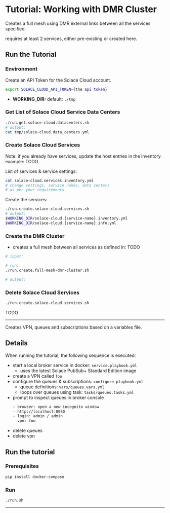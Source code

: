 # Tutorial: Working with DMR Cluster

Creates a full mesh using DMR external links between all the services specified.

requires at least 2 services, either pre-existing or created here.


## Run the Tutorial

### Environment
Create an API Token for the Solace Cloud account.

````bash
export SOLACE_CLOUD_API_TOKEN={the api token}
````

* **WORKING_DIR:** default: `./tmp`

### Get List of Solace Cloud Service Data Centers

````bash
./run.get.solace-cloud.datacenters.sh
# output:
cat tmp/solace-cloud.data_centers.yml
````

### Create Solace Cloud Services

Note: if you already have services, update the host entries in the inventory.
example: TODO

List of services & service settings:
````bash
cat solace-cloud.services.inventory.yml
# change settings, service names, data centers
# as per your requirements
````

Create the services:
````bash
./run.create.solace-cloud.services.sh
# output:
$WORKING_DIR/solace-cloud.{service-name}.inventory.yml
$WORKING_DIR/solace-cloud.{service-name}.info.yml
````

### Create the DMR Cluster

- creates a full mesh between all services as defined in: TODO

````bash
# input:

# run:
./run.create.full-mesh-dmr-cluster.sh

# output:
````

### Delete Solace Cloud Services

````bash
./run.create.solace-cloud.services.sh
````

TODO



------------------------------------



Creates VPN, queues and subscriptions based on a variables file.

## Details

When running the tutorial, the following sequence is executed:

- start a local broker service in docker: `service.playbook.yml`
  - uses the latest Solace PubSub+ Standard Edition image
- create a VPN called `foo`
- configure the queues & subscriptions: `configure.playbook.yml`
  - queue definitions: `vars/queues.vars.yml`
  - loops over queues using task: `tasks/queues.tasks.yml`
- prompt to inspect queues in broker console
  ````bash
  - browser: open a new incognito window
  - http://localhost:8080
  - login: admin / admin
  - vpn: foo
  ````
- delete queues
- delete vpn

## Run the tutorial

### Prerequisites
````bash
pip install docker-compose
````
### Run
````bash
./run.sh
````
---
